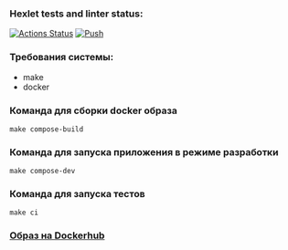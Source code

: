 ### Hexlet tests and linter status:

[![Actions Status](https://github.com/levelness/devops-for-programmers-project-lvl1/workflows/hexlet-check/badge.svg)](https://github.com/levelness/devops-for-programmers-project-lvl1/actions)
[![Push](https://github.com/levelness/devops-for-programmers-project-lvl1/workflows/push/badge.svg)](https://github.com/levelness/devops-for-programmers-project-lvl1/actions)

### Требования системы:

- make
- docker

### Команда для сборки docker образа

`make compose-build`

### Команда для запуска приложения в режиме разработки

`make compose-dev`

### Команда для запуска тестов

`make ci`

### [Образ на Dockerhub](https://hub.docker.com/repository/docker/levelness/devops-for-programmers-project-lvl1)
